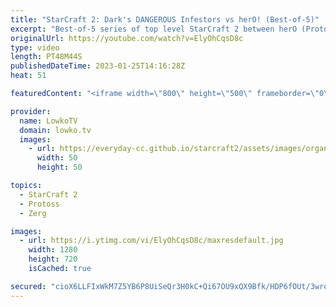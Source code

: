 ```yaml
---
title: "StarCraft 2: Dark's DANGEROUS Infestors vs herO! (Best-of-5)"
excerpt: "Best-of-5 series of top level StarCraft 2 between herO (Protoss) and Dark (Zerg). This series is the grand finals of the ESL Open Cup 159 Korea. While the build orders in this match are mostly standard, the executions in the mid game are very versatile. The micro and decision making from both pro gamers"
originalUrl: https://youtube.com/watch?v=ElyOhCqsD8c
type: video
length: PT48M44S
publishedDateTime: 2023-01-25T14:16:28Z
heat: 51

featuredContent: "<iframe width=\"800\" height=\"500\" frameborder=\"0\" src=\"https://www.youtube.com/embed/ElyOhCqsD8c\" allow=\"accelerometer; autoplay; encrypted-media; gyroscope; picture-in-picture\" allowfullscreen></iframe>"

provider:
  name: LowkoTV
  domain: lowko.tv
  images:
    - url: https://everyday-cc.github.io/starcraft2/assets/images/organizations/lowko.tv-50x50.jpg
      width: 50
      height: 50

topics:
  - StarCraft 2
  - Protoss
  - Zerg

images:
  - url: https://i.ytimg.com/vi/ElyOhCqsD8c/maxresdefault.jpg
    width: 1280
    height: 720
    isCached: true

secured: "cioX6LLFIxWkM7Z5YB6P8UiSeQr3H0kC+Qi67OU9xQX9Bfk/HDP6fOUt/3wroh9eUJ8wxZn7anGhq8Qbq2jTO2yY1/+gqZLpa5WQKVVFL17CRXOlbu7N4nCWWiuYMfNsKtmKR5GeqPurTK7zz/6ltoyGjMtPEv2KCSYyew/YOOTPvK5/JHyGlK2FITO3H6MyDp4rSztTvJFwbqEOUjuAhGMoY7sHuitoDxStvyXcRGVVgt/5YAj44PdGk1GUWMQa2qDD2q7hFyEyCwc6kjEQoLgf+Y8vsiRRAEy6SMSQzZ/GLwV82XRYPmir9gpVaH4bwmEhuLdQF4zAhaAgf/1Fa+GaXsOABMxXZ2Az/AnjSphBWMT2GzbfE4rPkCMrAWUMX6+CVtX2EV0UJLb2zMgjlbOAF/gqzbMVO4urUabhStg=;9VBgnxdGI6VxJE+FJxovtA=="
---
```


